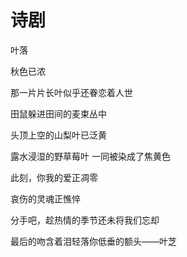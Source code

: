 # 诗剧

叶落 

秋色已浓 

那一片片长叶似乎还眷恋着人世 

田鼠躲进田间的麦束丛中 

头顶上空的山梨叶已泛黄 

露水浸湿的野草莓叶 一同被染成了焦黄色 

此刻，你我的爱正凋零 

哀伤的灵魂正憔悴 

分手吧，趁热情的季节还未将我们忘却 

最后的吻含着泪轻落你低垂的额头——叶芝